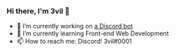 ### Hi there, I'm 3vil 👋

- 🔭 I’m currently working on [a Discord bot](https://top.gg/bot/417843754314104852)
- 🌱 I’m currently learning Front-end Web Development
- 📫 How to reach me: Discord! 3vil#0001